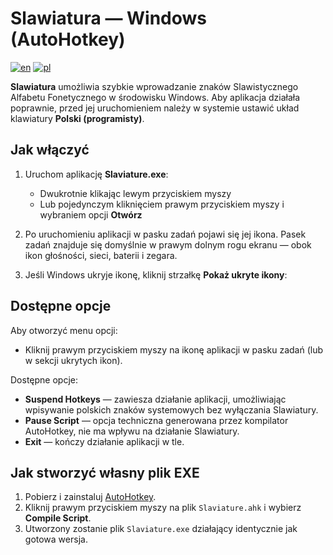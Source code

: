 
# Slawiatura — Windows (AutoHotkey)

[![en](https://img.shields.io/badge/lang-en-blue.svg)](https://github.com/IS-UMK/Slaviature/blob/master/windows/README.md)
[![pl](https://img.shields.io/badge/lang-pl-red.svg)](https://github.com/IS-UMK/Slaviature/blob/master/windows/README_pl.md)

**Slawiatura** umożliwia szybkie wprowadzanie znaków Slawistycznego Alfabetu
Fonetycznego w środowisku Windows.  Aby aplikacja działała poprawnie, przed jej
uruchomieniem należy w systemie ustawić układ klawiatury **Polski (programisty)**.

## Jak włączyć

1. Uruchom aplikację **Slaviature.exe**:
   - Dwukrotnie klikając lewym przyciskiem myszy
   - Lub pojedynczym kliknięciem prawym przyciskiem myszy i wybraniem opcji **Otwórz**

2. Po uruchomieniu aplikacji w pasku zadań pojawi się jej ikona. Pasek zadań
   znajduje się domyślnie w prawym dolnym rogu ekranu — obok ikon głośności,
   sieci, baterii i zegara.

3. Jeśli Windows ukryje ikonę, kliknij strzałkę **Pokaż ukryte ikony**:

##  Dostępne opcje

Aby otworzyć menu opcji:

- Kliknij prawym przyciskiem myszy na ikonę aplikacji w pasku zadań (lub w sekcji ukrytych ikon).

Dostępne opcje:

- **Suspend Hotkeys** — zawiesza działanie aplikacji, umożliwiając wpisywanie polskich znaków systemowych bez wyłączania Slawiatury.
- **Pause Script** — opcja techniczna generowana przez kompilator AutoHotkey, nie ma wpływu na działanie Slawiatury.
- **Exit** — kończy działanie aplikacji w tle.

## Jak stworzyć własny plik EXE

1. Pobierz i zainstaluj [AutoHotkey](https://www.autohotkey.com/).
2. Kliknij prawym przyciskiem myszy na plik `Slaviature.ahk` i wybierz **Compile Script**.
3. Utworzony zostanie plik `Slaviature.exe` działający identycznie jak gotowa wersja.
